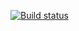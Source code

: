 [![Build status](https://ci.appveyor.com/api/projects/status/hgj6i3umcmvj3fjb/branch/master?svg=true)](https://ci.appveyor.com/project/Kotemako/selenium/branch/master)